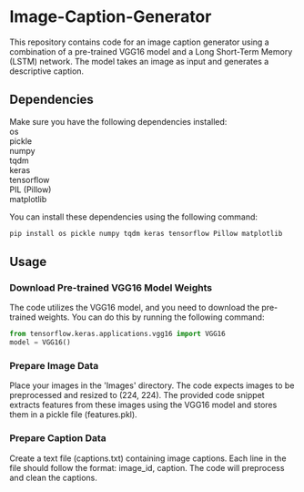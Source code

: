 # Image-Caption-Generator
This repository contains code for an image caption generator using a combination of a pre-trained VGG16 model and a Long Short-Term Memory (LSTM) network. The model takes an image as input and generates a descriptive caption.
## Dependencies
Make sure you have the following dependencies installed:
<br>os
<br>pickle
<br>numpy
<br>tqdm
<br>keras
<br>tensorflow
<br>PIL (Pillow)
<br>matplotlib

You can install these dependencies using the following command:
```bash
pip install os pickle numpy tqdm keras tensorflow Pillow matplotlib
```
## Usage
### Download Pre-trained VGG16 Model Weights
The code utilizes the VGG16 model, and you need to download the pre-trained weights. You can do this by running the following command:
```python
from tensorflow.keras.applications.vgg16 import VGG16
model = VGG16()
```
### Prepare Image Data
Place your images in the 'Images' directory. The code expects images to be preprocessed and resized to (224, 224). The provided code snippet extracts features from these images using the VGG16 model and stores them in a pickle file (features.pkl).
### Prepare Caption Data
Create a text file (captions.txt) containing image captions. Each line in the file should follow the format: image_id, caption. The code will preprocess and clean the captions.
